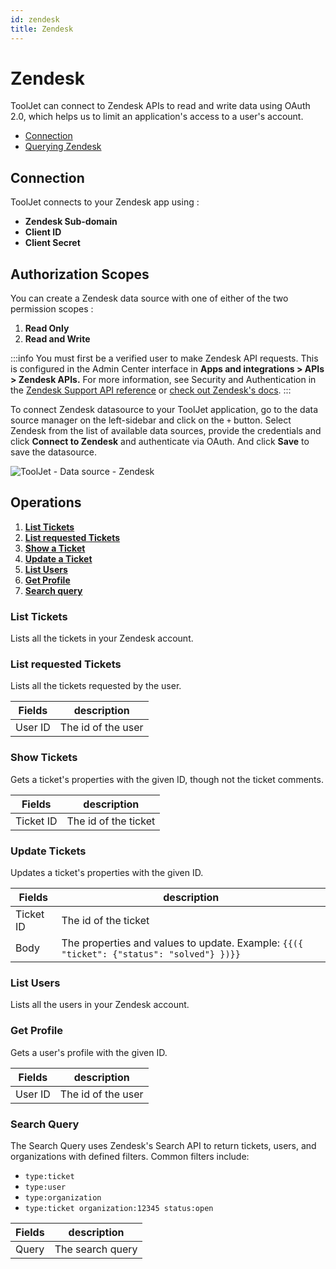 ```yaml
---
id: zendesk
title: Zendesk
---
```


# Zendesk

ToolJet can connect to Zendesk APIs to read and write data using OAuth 2.0, which helps us to limit an application's access to a user's account.

  - [Connection](#connection)
  - [Querying Zendesk](#querying-zendesk)

## Connection 

ToolJet connects to your Zendesk app using :
- **Zendesk Sub-domain**
- **Client ID**
- **Client Secret**

## Authorization Scopes 

You can create a Zendesk data source with one of either of the two permission scopes :
  1. **Read Only**
  2. **Read and Write**




:::info
You must first be a verified user to make Zendesk API requests. This is configured in the Admin Center interface in **Apps and integrations > APIs > Zendesk APIs.** For more information, see Security and Authentication in the [Zendesk Support API reference](https://developer.zendesk.com/api-reference/ticketing/introduction/#security-and-authentication) or [check out Zendesk's docs](https://support.zendesk.com/hc/en-us/articles/4408845965210).
:::

To connect Zendesk datasource to your ToolJet application, go to the data source manager on the left-sidebar and click on the `+` button. Select Zendesk from the list of available data sources, provide the credentials and click **Connect to Zendesk** and authenticate via OAuth. And click **Save** to save the datasource.

<div style={{textAlign: 'center'}}>

![ToolJet - Data source - Zendesk](/img/datasource-reference/zendesk/zendesk.gif)

</div>

## Operations
1. **[List Tickets](/docs/data-sources/zendesk#list-tickets)**
2. **[List requested Tickets](/docs/data-sources/zendesk#list-requested-tickets)**
3. **[Show a Ticket](/docs/data-sources/zendesk#show-tickets)**
4. **[Update a Ticket](/docs/data-sources/zendesk#update-tickets)**
5. **[List Users](/docs/data-sources/zendesk#list-users)**
6. **[Get Profile](/docs/data-sources/zendesk#get-profile)**
7. **[Search query](/docs/data-sources/zendesk#search-query)**


### List Tickets
Lists all the tickets in your Zendesk account.

### List requested Tickets
Lists all the tickets requested by the user. 

| Fields      | description |
| ----------- | ----------- |
| User ID    | The id of the user  |

### Show Tickets
Gets a ticket's properties with the given ID, though not the ticket comments.

| Fields      | description |
| ----------- | ----------- |
| Ticket ID    | The id of the ticket  |

### Update Tickets
Updates a ticket's properties with the given ID.

| Fields      | description |
| ----------- | ----------- |
| Ticket ID    | The id of the ticket  |
| Body    | The properties and values to update. Example: `{{({ "ticket": {"status": "solved"} })}}` |

### List Users
Lists all the users in your Zendesk account.

### Get Profile
Gets a user's profile with the given ID.

| Fields      | description |
| ----------- | ----------- |
| User ID    | The id of the user  |

### Search Query
The Search Query uses Zendesk's Search API to return tickets, users, and organizations with defined filters.
Common filters include:
- `type:ticket`
- `type:user`
- `type:organization`
- `type:ticket organization:12345 status:open`

| Fields      | description |
| ----------- | ----------- |
| Query    | The search query  |
